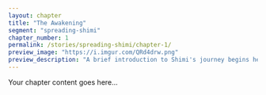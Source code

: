 ```yaml
---
layout: chapter
title: "The Awakening"
segment: "spreading-shimi"
chapter_number: 1
permalink: /stories/spreading-shimi/chapter-1/
preview_image: "https://i.imgur.com/QRd4drw.png"
preview_description: "A brief introduction to Shimi's journey begins here."
---
```

Your chapter content goes here...

